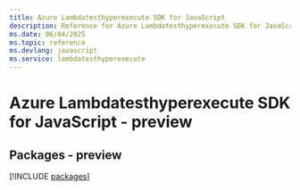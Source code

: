 ```yaml
---
title: Azure Lambdatesthyperexecute SDK for JavaScript
description: Reference for Azure Lambdatesthyperexecute SDK for JavaScript
ms.date: 06/04/2025
ms.topic: reference
ms.devlang: javascript
ms.service: lambdatesthyperexecute
---
```

# Azure Lambdatesthyperexecute SDK for JavaScript - preview
## Packages - preview
[!INCLUDE [packages](lambdatesthyperexecute-index.md)]
